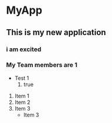 # MyApp
## This is my new application
### i am excited 
### My Team members are 1
  * Test 1
    1. true
    
1. Item 1
2. Item 2
3. Item 3
    * Item 3
